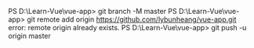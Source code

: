 PS D:\Learn-Vue\vue-app> git branch -M master
PS D:\Learn-Vue\vue-app> git remote add origin https://github.com/lybunheang/vue-app.git
error: remote origin already exists.
PS D:\Learn-Vue\vue-app> git push -u origin master